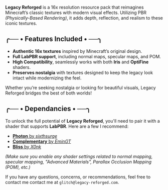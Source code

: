 
**Legacy Reforged** is a 16x resolution resource pack that reimagines Minecraft’s classic textures with modern visual effects. Utilizing PBR _(Physically-Based Rendering)_, it adds depth, reflection, and realism to these iconic textures.

## ╭── • Features Included • ──╮

- **Authentic 16x textures** inspired by Minecraft’s original design.
- **Full LabPBR support**, including normal maps, specular maps, and POM.
- **High Compatibility**, seamlessly works with both **Iris** and **OptiFine** shaders.
- **Preserves nostalgia** with textures designed to keep the legacy look intact while modernizing the feel.

Whether you’re seeking nostalgia or looking for beautiful visuals, Legacy Reforged bridges the best of both worlds!

## ╭── • Dependancies • ──╮

To unlock the full potential of **Legacy Reforged**, you'll need to pair it with a shader that supports **LabPBR**. Here are a few I recommend:

- [**Photon** by _sixthsurge_](https://modrinth.com/shader/photon-shader)
- [**Complementary** by _EminGT_](https://modrinth.com/shader/complementary-reimagined)
- [**Bliss** by _X0nk_](https://modrinth.com/shader/bliss-shader)

_(Make sure you enable any shader settings related to normal mapping, specular mapping, "Advanced Materials", Parallax Occlusion Mapping (POM), etc.)_

If you have any questions, concerns, or recommendations, feel free to contact me contact me at `glitch@legacy-reforged.com`.
